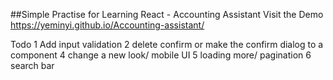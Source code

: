 ##Simple Practise for Learning React - Accounting Assistant
Visit the Demo
https://yeminyi.github.io/Accounting-assistant/

Todo
1 Add input validation
2 delete confirm  or make the confirm dialog to a component
4 change a new look/ mobile UI 
5 loading more/ pagination
6 search bar
